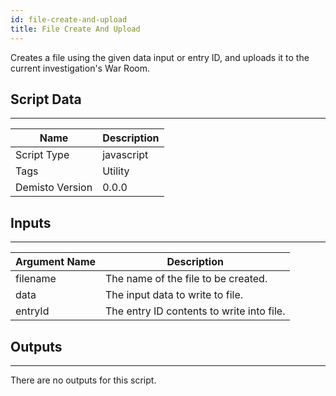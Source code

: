 ```yaml
---
id: file-create-and-upload
title: File Create And Upload
---
```


Creates a file using the given data input or entry ID, and uploads it to the current investigation's War Room.

## Script Data
---

| **Name** | **Description** |
| --- | --- |
| Script Type | javascript |
| Tags | Utility |
| Demisto Version | 0.0.0 |

## Inputs
---

| **Argument Name** | **Description** |
| --- | --- |
| filename | The name of the file to be created. |
| data | The input data to write to file. |
| entryId | The entry ID contents to write into file. |

## Outputs
---
There are no outputs for this script.
